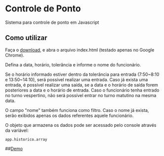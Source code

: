 # Controle de Ponto
Sistema para controle de ponto em Javascript

## Como utilizar
Faça o [download](https://github.com/rafaelpaixao/controledeponto/releases/latest), e abra o arquivo index.html (testado apenas no Google Chrome).

Defina a data, horário, tolerância e informe o nome do funcionário.

Se o horário informado estiver dentro da tolerância para entrada (7:50~8:10 e 13:50~14:10), será possível realizar uma entrada.
Caso já exista uma entrada, é possível realizar uma saída, se a data e o horário de saída forem posteriores a data e o horário de entrada.
Caso o funcionário tenha entrado no turno vespertino, não será possível entrar no turno matutino na mesma data.

O campo "nome" também funciona como filtro. Caso o nome já exista, serão exibidos apenas os dados referentes aquele funcionário.

O objeto que armazena os dados pode ser acessado pelo console através da variável:
```
app.historico.array
```

##[Demo](http://rafaelpaixao.esy.es/controledeponto/)
